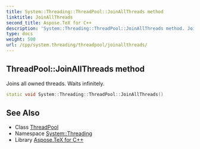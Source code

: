 ```yaml
---
title: System::Threading::ThreadPool::JoinAllThreads method
linktitle: JoinAllThreads
second_title: Aspose.TeX for C++
description: 'System::Threading::ThreadPool::JoinAllThreads method. Joins all owned threads. Waits infinitely in C++.'
type: docs
weight: 500
url: /cpp/system.threading/threadpool/joinallthreads/
---
```

## ThreadPool::JoinAllThreads method


Joins all owned threads. Waits infinitely.

```cpp
static void System::Threading::ThreadPool::JoinAllThreads()
```

## See Also

* Class [ThreadPool](../)
* Namespace [System::Threading](../../)
* Library [Aspose.TeX for C++](../../../)
